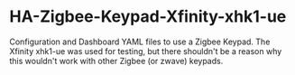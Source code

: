 # HA-Zigbee-Keypad-Xfinity-xhk1-ue
Configuration and Dashboard YAML files to use a Zigbee Keypad. The Xfinity xhk1-ue was used for testing, but there shouldn't be a reason why this wouldn't work with other Zigbee (or zwave) keypads.
